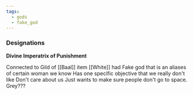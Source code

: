 ```yaml
---
tags:
  - gods
  - fake_god
---
```

### Designations
**Divine Imperatrix of Punishment**


Connected to Gild of [[Baal]] item [[White]] had
Fake god that is an aliases of certain woman we know
Has one specific objective that we really don't like
Don't care about us
Just wants to make sure people don't go to space.
Grey???
